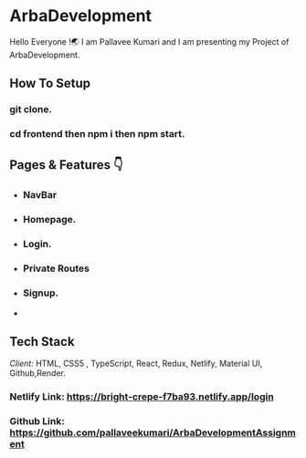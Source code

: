 
# ArbaDevelopment

Hello Everyone !🌏 I am Pallavee Kumari and I am presenting my Project of ArbaDevelopment.

## How To Setup
   ### git clone.
   ### cd frontend then npm i then npm start.
  
## Pages & Features 👇

 - ###  NavBar
 - ### Homepage.
 - ### Login.
 - ### Private Routes
 - ### Signup.
 - 
 ## Tech Stack

*Client:* HTML, CSS5 , TypeScript, React, Redux, Netlify, Material UI, Github,Render.



### Netlify Link: https://bright-crepe-f7ba93.netlify.app/login

### Github Link: https://github.com/pallaveekumari/ArbaDevelopmentAssignment


